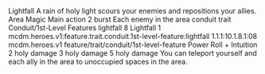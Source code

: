 <ability>
  <name>Lightfall</name>
  <flavor>A rain of holy light scours your enemies and repositions your allies.</flavor>
  <keywords>
    <keyword>Area</keyword>
    <keyword>Magic</keyword>
  </keywords>
  <type>Main action</type>
  <distance>2 burst</distance>
  <target>Each enemy in the area</target>
  <metadata>
    <class>conduit</class>
    <feature_type>trait</feature_type>
    <file_dpath>Conduit/1st-Level Features</file_dpath>
    <item_id>lightfall</item_id>
    <item_index>8</item_index>
    <item_name>Lightfall</item_name>
    <level>1</level>
    <scc>mcdm.heroes.v1:feature.trait.conduit.1st-level-feature:lightfall</scc>
    <scdc>1.1.1:10.1.8.1:08</scdc>
    <source>mcdm.heroes.v1</source>
    <type>feature/trait/conduit/1st-level-feature</type>
  </metadata>
  <effects>
    <effect type="roll">
      <roll>Power Roll + Intuition</roll>
      <t1>2 holy damage</t1>
      <t2>3 holy damage</t2>
      <t3>5 holy damage</t3>
    </effect>
    <effect type="mundane">You can teleport yourself and each ally in the area to unoccupied spaces in the area.</effect>
  </effects>
</ability>
